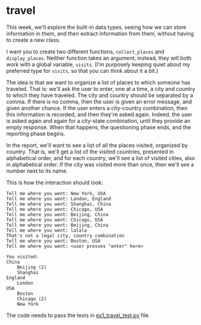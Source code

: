 # travel

This week, we'll explore the built-in data types, seeing how we can store information in them, and then extract information from them, without having to create a new class.

I want you to create two different functions, `collect_places` and `display_places`. Neither function takes an argument; instead, they will both work with a global variable, `visits`. (I'm purposely keeping quiet about my preferred type for `visits`, so that you can think about it a bit.)

The idea is that we want to organize a list of places to which someone has traveled. That is: we'll ask the user to enter, one at a time, a city and country to which they have traveled. The city and country should be separated by a comma. If there is no comma, then the user is given an error message, and given another chance. If the user enters a city-country combination, then this information is recorded, and then they're asked again. Indeed, the user is asked again and again for a city-state combination, until they provide an empty response. When that happens, the questioning phase ends, and the reporting phase begins.

In the report, we'll want to see a list of all the places visited, organized by country. That is, we'll get a list of the visited countries, presented in alphabetical order, and for each country, we'll see a list of visited cities, also in alphabetical order. If the city was visited more than once, then we'll see a number next to its name.

This is how the interaction should look:

```
Tell me where you went: New York, USA
Tell me where you went: London, England
Tell me where you went: Shanghai, China
Tell me where you went: Chicago, USA
Tell me where you went: Beijing, China
Tell me where you went: Chicago, USA
Tell me where you went: Beijing, China
Tell me where you went: lalala
That's not a legal city, country combination
Tell me where you went: Boston, USA
Tell me where you went: <user presses "enter" here>

You visited:
China
    Beijing (2)
    Shanghai
England
    London
USA
    Boston
    Chicago (2)
    New York
```

The code needs to pass the tests in [ex1_travel_test.py](ex1_travel_test.py) file.
